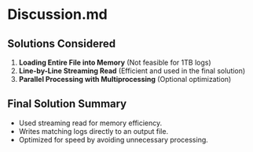 # Discussion.md

## Solutions Considered
1. **Loading Entire File into Memory** (Not feasible for 1TB logs)
2. **Line-by-Line Streaming Read** (Efficient and used in the final solution)
3. **Parallel Processing with Multiprocessing** (Optional optimization)

## Final Solution Summary
- Used streaming read for memory efficiency.
- Writes matching logs directly to an output file.
- Optimized for speed by avoiding unnecessary processing.